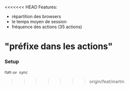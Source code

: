 <<<<<<< HEAD
Features:

- répartition des browsers
- le temps moyen de session
- fréquence des actions (35 actions)

"préfixe dans les actions"
=======
### Setup
run `uv sync`


>>>>>>> origin/feat/martin
